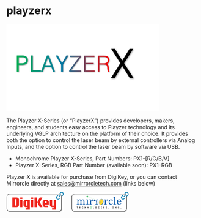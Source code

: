 # playzerx 

<img src="docs/_static/playzerx_logo.png" alt="PlayzerX Logo" width="400"/>


The Playzer X-Series (or “PlayzerX”) provides developers, makers, engineers,
and students easy access to Playzer technology and its underlying VGLP
architecture on the platform of their choice. It provides both the option to
control the laser beam by external controllers via Analog Inputs, and the option
to control the laser beam by software via USB.

- Monochrome Playzer X-Series, Part Numbers: PX1-[R/G/B/V]
- Playzer X-Series, RGB Part Number (available soon): PX1-RGB


Playzer X is available for purchase from DigiKey, or you can contact Mirrorcle directly at sales@mirrorcletech.com (links below)

<div style="display: flex; gap: 20px;">
  <a href="https://www.digikey.com/en/products/filter/evaluation-and-demonstration-boards-and-kits/787?s=N4IgjCBcpmAMVQGMoDMCGAbAzgUwDQgD2UA2iAGwAscVArAgLqEAOALlCAMpsBOAlgDsA5iAC%2BhALQRoIFJAw4CxMiABMVAOx0QjMfqA" target="_blank"><img src="docs/_static/digikey_logo_button.png" alt="Digi-Key Logo" width="150"/></a>
  <a href="https://www.mirrorcletech.com/wp/contact/" target="_blank"><img src="docs/_static/mirrorcle_logo_button.png" alt="Mirrorcle Logo" width="150"/></a>
</div>
